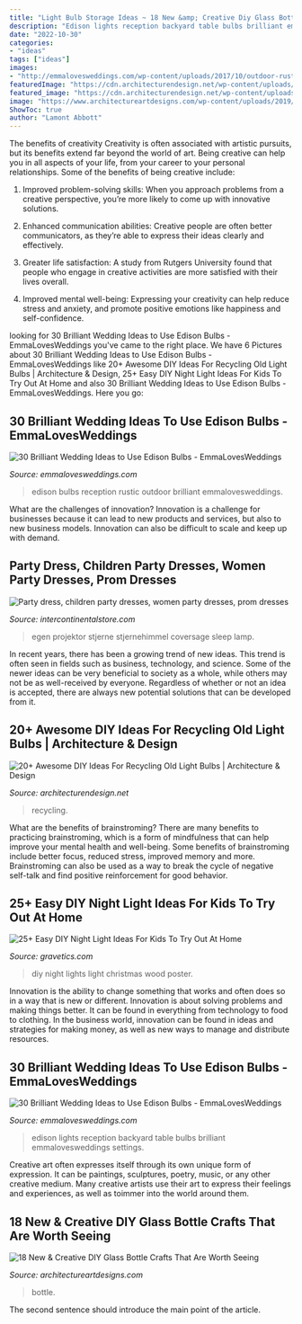 ```yaml
---
title: "Light Bulb Storage Ideas ~ 18 New &amp; Creative Diy Glass Bottle Crafts That Are Worth Seeing"
description: "Edison lights reception backyard table bulbs brilliant emmalovesweddings settings"
date: "2022-10-30"
categories:
- "ideas"
tags: ["ideas"]
images:
- "http://emmalovesweddings.com/wp-content/uploads/2017/10/outdoor-rustic-wedding-reception-ideas.jpg"
featuredImage: "https://cdn.architecturendesign.net/wp-content/uploads/2015/09/AD-Ideas-For-Recycling-Light-Bulbs-06.jpg"
featured_image: "https://cdn.architecturendesign.net/wp-content/uploads/2015/09/AD-Ideas-For-Recycling-Light-Bulbs-06.jpg"
image: "https://www.architectureartdesigns.com/wp-content/uploads/2019/05/12-7-e1558879321345.jpg"
ShowToc: true
author: "Lamont Abbott"
---
```



The benefits of creativity
Creativity is often associated with artistic pursuits, but its benefits extend far beyond the world of art. Being creative can help you in all aspects of your life, from your career to your personal relationships.
Some of the benefits of being creative include:

1. Improved problem-solving skills: When you approach problems from a creative perspective, you’re more likely to come up with innovative solutions.

2. Enhanced communication abilities: Creative people are often better communicators, as they’re able to express their ideas clearly and effectively.

3. Greater life satisfaction: A study from Rutgers University found that people who engage in creative activities are more satisfied with their lives overall.

4. Improved mental well-being: Expressing your creativity can help reduce stress and anxiety, and promote positive emotions like happiness and self-confidence.

	

		
looking for 30 Brilliant Wedding Ideas to Use Edison Bulbs - EmmaLovesWeddings you've came to the right place. We have 6 Pictures about 30 Brilliant Wedding Ideas to Use Edison Bulbs - EmmaLovesWeddings like 20+ Awesome DIY Ideas For Recycling Old Light Bulbs | Architecture &amp; Design, 25+ Easy DIY Night Light Ideas For Kids To Try Out At Home and also 30 Brilliant Wedding Ideas to Use Edison Bulbs - EmmaLovesWeddings. Here you go:
		
    
## 30 Brilliant Wedding Ideas To Use Edison Bulbs - EmmaLovesWeddings

<img loading=lazy src="http://emmalovesweddings.com/wp-content/uploads/2017/10/outdoor-rustic-wedding-reception-ideas.jpg" onerror="this.onerror=null;this.src='https://tse3.mm.bing.net/th?id=OIP.fZdrfC13ry4-yquBoRzX-QHaLH&amp;pid=15.1';" alt="30 Brilliant Wedding Ideas to Use Edison Bulbs - EmmaLovesWeddings">

_Source: emmalovesweddings.com_

>edison bulbs reception rustic outdoor brilliant emmalovesweddings. 

	

What are the challenges of innovation?
Innovation is a challenge for businesses because it can lead to new products and services, but also to new business models. Innovation can also be difficult to scale and keep up with demand.

    
## Party Dress, Children Party Dresses, Women Party Dresses, Prom Dresses

<img loading=lazy src="https://ae01.alicdn.com/kf/HTB1yi3fpXuWBuNjSszbq6AS7FXaq/Coversage-Rotating-Night-Light-Projector-Spin-Starry-Sky-Star-Master-Children-Kids-Baby-Sleep-Romantic-Led.jpg_640x640.jpg" onerror="this.onerror=null;this.src='https://tse4.mm.bing.net/th?id=OIP.1x8KYZcnzieUJeORe-n4FQHaHa&amp;pid=15.1';" alt="Party dress, children party dresses, women party dresses, prom dresses">

_Source: intercontinentalstore.com_

>egen projektor stjerne stjernehimmel coversage sleep lamp. 

	

In recent years, there has been a growing trend of new ideas. This trend is often seen in fields such as business, technology, and science. Some of the newer ideas can be very beneficial to society as a whole, while others may not be as well-received by everyone. Regardless of whether or not an idea is accepted, there are always new potential solutions that can be developed from it.

    
## 20+ Awesome DIY Ideas For Recycling Old Light Bulbs | Architecture &amp; Design

<img loading=lazy src="https://cdn.architecturendesign.net/wp-content/uploads/2015/09/AD-Ideas-For-Recycling-Light-Bulbs-06.jpg" onerror="this.onerror=null;this.src='https://tse4.mm.bing.net/th?id=OIP.ZxTlt9BtjIeetUjjQSlwWQHaKn&amp;pid=15.1';" alt="20+ Awesome DIY Ideas For Recycling Old Light Bulbs | Architecture &amp; Design">

_Source: architecturendesign.net_

>recycling. 

	

What are the benefits of brainstroming?
There are many benefits to practicing brainstroming, which is a form of mindfulness that can help improve your mental health and well-being. Some benefits of brainstroming include better focus, reduced stress, improved memory and more. Brainstroming can also be used as a way to break the cycle of negative self-talk and find positive reinforcement for good behavior.

    
## 25+ Easy DIY Night Light Ideas For Kids To Try Out At Home

<img loading=lazy src="https://www.gravetics.com/wp-content/uploads/2017/07/Use-a-poster-board-any-kind-of-squared-wood-for-bottom-with-edges-and-christmas-lights.-Cut-any-size-holes-in-the-posterboard-.-christmas-lights-sit-on-bottom-of-square..jpg" onerror="this.onerror=null;this.src='https://tse3.mm.bing.net/th?id=OIP.KgX4ydxTDkXdFL6wsesI5gAAAA&amp;pid=15.1';" alt="25+ Easy DIY Night Light Ideas For Kids To Try Out At Home">

_Source: gravetics.com_

>diy night lights light christmas wood poster. 

	

Innovation is the ability to change something that works and often does so in a way that is new or different. Innovation is about solving problems and making things better. It can be found in everything from technology to food to clothing. In the business world, innovation can be found in ideas and strategies for making money, as well as new ways to manage and distribute resources.

    
## 30 Brilliant Wedding Ideas To Use Edison Bulbs - EmmaLovesWeddings

<img loading=lazy src="https://emmalovesweddings.com/wp-content/uploads/2017/10/backyard-wedding-ideas-with-edison-bulb-string-lights.jpg" onerror="this.onerror=null;this.src='https://tse3.mm.bing.net/th?id=OIP.fJGAwD_jFqgjDubIHVxp1gHaLG&amp;pid=15.1';" alt="30 Brilliant Wedding Ideas to Use Edison Bulbs - EmmaLovesWeddings">

_Source: emmalovesweddings.com_

>edison lights reception backyard table bulbs brilliant emmalovesweddings settings. 

	

Creative art often expresses itself through its own unique form of expression. It can be paintings, sculptures, poetry, music, or any other creative medium. Many creative artists use their art to express their feelings and experiences, as well as toimmer into the world around them.

    
## 18 New &amp; Creative DIY Glass Bottle Crafts That Are Worth Seeing

<img loading=lazy src="https://www.architectureartdesigns.com/wp-content/uploads/2019/05/12-7-e1558879321345.jpg" onerror="this.onerror=null;this.src='https://tse4.mm.bing.net/th?id=OIP.tF_Qpd6yVjETpiwbCxY0twHaH9&amp;pid=15.1';" alt="18 New &amp; Creative DIY Glass Bottle Crafts That Are Worth Seeing">

_Source: architectureartdesigns.com_

>bottle. 

	

The second sentence should introduce the main point of the article.

